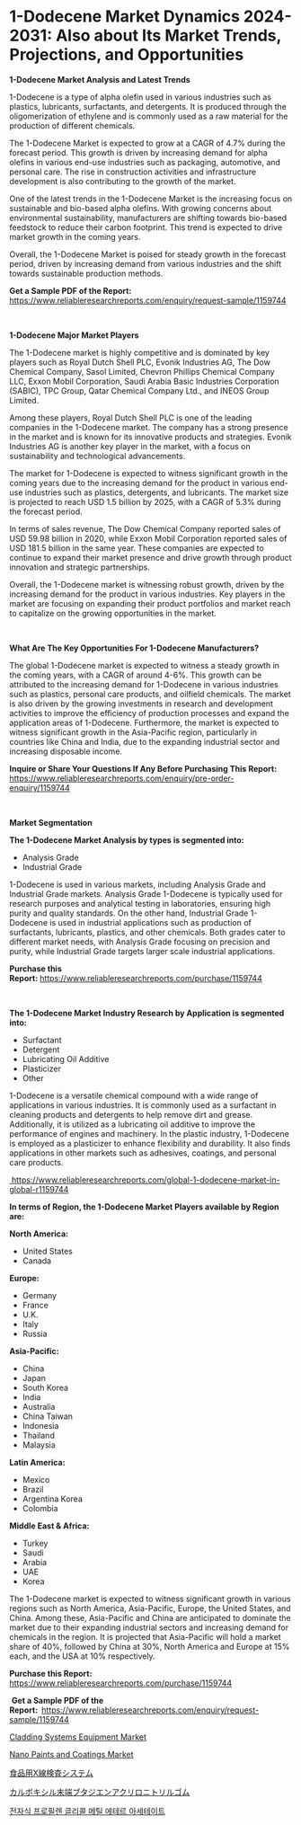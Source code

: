<p><h1>1-Dodecene Market Dynamics 2024-2031: Also about Its Market Trends, Projections, and Opportunities</h1></p><p><strong>1-Dodecene Market Analysis and Latest Trends</strong></p>
<p><p>1-Dodecene is a type of alpha olefin used in various industries such as plastics, lubricants, surfactants, and detergents. It is produced through the oligomerization of ethylene and is commonly used as a raw material for the production of different chemicals.</p><p>The 1-Dodecene Market is expected to grow at a CAGR of 4.7% during the forecast period. This growth is driven by increasing demand for alpha olefins in various end-use industries such as packaging, automotive, and personal care. The rise in construction activities and infrastructure development is also contributing to the growth of the market.</p><p>One of the latest trends in the 1-Dodecene Market is the increasing focus on sustainable and bio-based alpha olefins. With growing concerns about environmental sustainability, manufacturers are shifting towards bio-based feedstock to reduce their carbon footprint. This trend is expected to drive market growth in the coming years.</p><p>Overall, the 1-Dodecene Market is poised for steady growth in the forecast period, driven by increasing demand from various industries and the shift towards sustainable production methods.</p></p>
<p><strong>Get a Sample PDF of the Report:&nbsp;</strong> <a href="https://www.reliableresearchreports.com/enquiry/request-sample/1159744">https://www.reliableresearchreports.com/enquiry/request-sample/1159744</a></p>
<p>&nbsp;</p>
<p><strong>1-Dodecene Major Market Players</strong></p>
<p><p>The 1-Dodecene market is highly competitive and is dominated by key players such as Royal Dutch Shell PLC, Evonik Industries AG, The Dow Chemical Company, Sasol Limited, Chevron Phillips Chemical Company LLC, Exxon Mobil Corporation, Saudi Arabia Basic Industries Corporation (SABIC), TPC Group, Qatar Chemical Company Ltd., and INEOS Group Limited.</p><p>Among these players, Royal Dutch Shell PLC is one of the leading companies in the 1-Dodecene market. The company has a strong presence in the market and is known for its innovative products and strategies. Evonik Industries AG is another key player in the market, with a focus on sustainability and technological advancements.</p><p>The market for 1-Dodecene is expected to witness significant growth in the coming years due to the increasing demand for the product in various end-use industries such as plastics, detergents, and lubricants. The market size is projected to reach USD 1.5 billion by 2025, with a CAGR of 5.3% during the forecast period.</p><p>In terms of sales revenue, The Dow Chemical Company reported sales of USD 59.98 billion in 2020, while Exxon Mobil Corporation reported sales of USD 181.5 billion in the same year. These companies are expected to continue to expand their market presence and drive growth through product innovation and strategic partnerships.</p><p>Overall, the 1-Dodecene market is witnessing robust growth, driven by the increasing demand for the product in various industries. Key players in the market are focusing on expanding their product portfolios and market reach to capitalize on the growing opportunities in the market.</p></p>
<p>&nbsp;</p>
<p><strong>What Are The Key Opportunities For 1-Dodecene Manufacturers?</strong></p>
<p><p>The global 1-Dodecene market is expected to witness a steady growth in the coming years, with a CAGR of around 4-6%. This growth can be attributed to the increasing demand for 1-Dodecene in various industries such as plastics, personal care products, and oilfield chemicals. The market is also driven by the growing investments in research and development activities to improve the efficiency of production processes and expand the application areas of 1-Dodecene. Furthermore, the market is expected to witness significant growth in the Asia-Pacific region, particularly in countries like China and India, due to the expanding industrial sector and increasing disposable income.</p></p>
<p><strong>Inquire or Share Your Questions If Any Before Purchasing This Report:</strong> <a href="https://www.reliableresearchreports.com/enquiry/pre-order-enquiry/1159744">https://www.reliableresearchreports.com/enquiry/pre-order-enquiry/1159744</a></p>
<p>&nbsp;</p>
<p><strong>Market Segmentation</strong></p>
<p><strong>The 1-Dodecene Market Analysis by types is segmented into:</strong></p>
<p><ul><li>Analysis Grade</li><li>Industrial Grade</li></ul></p>
<p><p>1-Dodecene is used in various markets, including Analysis Grade and Industrial Grade markets. Analysis Grade 1-Dodecene is typically used for research purposes and analytical testing in laboratories, ensuring high purity and quality standards. On the other hand, Industrial Grade 1-Dodecene is used in industrial applications such as production of surfactants, lubricants, plastics, and other chemicals. Both grades cater to different market needs, with Analysis Grade focusing on precision and purity, while Industrial Grade targets larger scale industrial applications.</p></p>
<p><strong>Purchase this Report:&nbsp;</strong><a href="https://www.reliableresearchreports.com/purchase/1159744">https://www.reliableresearchreports.com/purchase/1159744</a></p>
<p>&nbsp;</p>
<p><strong>The 1-Dodecene Market Industry Research by Application is segmented into:</strong></p>
<p><ul><li>Surfactant</li><li>Detergent</li><li>Lubricating Oil Additive</li><li>Plasticizer</li><li>Other</li></ul></p>
<p><p>1-Dodecene is a versatile chemical compound with a wide range of applications in various industries. It is commonly used as a surfactant in cleaning products and detergents to help remove dirt and grease. Additionally, it is utilized as a lubricating oil additive to improve the performance of engines and machinery. In the plastic industry, 1-Dodecene is employed as a plasticizer to enhance flexibility and durability. It also finds applications in other markets such as adhesives, coatings, and personal care products.</p></p>
<p><a href="https://www.reliableresearchreports.com/global-1-dodecene-market-in-global-r1159744">&nbsp;https://www.reliableresearchreports.com/global-1-dodecene-market-in-global-r1159744</a></p>
<p><strong>In terms of Region, the 1-Dodecene Market Players available by Region are:</strong></p>
<p>
    <p> <strong> North America: </strong>
        <ul>
            <li>United States</li>
            <li>Canada</li>
        </ul>
        </p> 
    <p> <strong> Europe: </strong>
        <ul>
            <li>Germany</li>
            <li>France</li>
            <li>U.K.</li>
            <li>Italy</li>
            <li>Russia</li>
        </ul>
        </p> 
    <p> <strong> Asia-Pacific: </strong>
        <ul>
            <li>China</li>
            <li>Japan</li>
            <li>South Korea</li>
            <li>India</li>
            <li>Australia</li>
            <li>China Taiwan</li>
            <li>Indonesia</li>
            <li>Thailand</li>
            <li>Malaysia</li>
        </ul>
        </p> 
    <p> <strong> Latin America: </strong>
        <ul>
            <li>Mexico</li>
            <li>Brazil</li>
            <li>Argentina Korea</li>
            <li>Colombia</li>
        </ul>
        </p> 
    <p> <strong> Middle East & Africa: </strong>
        <ul>
            <li>Turkey</li>
            <li>Saudi</li>
            <li>Arabia</li>
            <li>UAE</li>
            <li>Korea</li>
        </ul>
    </p>
    </p>
<p><p>The 1-Dodecene market is expected to witness significant growth in various regions such as North America, Asia-Pacific, Europe, the United States, and China. Among these, Asia-Pacific and China are anticipated to dominate the market due to their expanding industrial sectors and increasing demand for chemicals in the region. It is projected that Asia-Pacific will hold a market share of 40%, followed by China at 30%, North America and Europe at 15% each, and the USA at 10% respectively.</p></p>
<p><strong>Purchase this Report: </strong><a href="https://www.reliableresearchreports.com/purchase/1159744">https://www.reliableresearchreports.com/purchase/1159744</a></p>
<p>&nbsp;<strong>Get a Sample PDF of the Report:&nbsp;&nbsp;</strong><a href="https://www.reliableresearchreports.com/enquiry/request-sample/1159744">https://www.reliableresearchreports.com/enquiry/request-sample/1159744</a></p>
<p><strong></strong></p>
<p><p><a href="https://github.com/EunaWiegad2023/Market-Research-Report-List-1/blob/main/cladding-systems-equipment-market.md">Cladding Systems Equipment Market</a></p><p><a href="https://github.com/edytherolanlouisejk1miz0wig/Market-Research-Report-List-2/blob/main/nano-paints-and-coatings-market.md">Nano Paints and Coatings Market</a></p><p><a href="https://github.com/TatumKoelpin2017/Market-Research-Report-List-1/blob/main/478926488615.md">食品用X線検査システム</a></p><p><a href="https://github.com/GregorioOKeefe2023/Market-Research-Report-List-1/blob/main/693619988614.md">カルボキシル末端ブタジエンアクリロニトリルゴム</a></p><p><a href="https://github.com/KoleLedner/Market-Research-Report-List-1/blob/main/685575681250.md">전자식 프로필렌 글리콜 메틸 에테르 아세테이트</a></p></p>